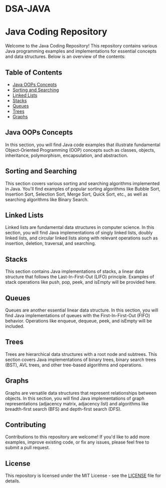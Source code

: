 # DSA-JAVA

# Java Coding Repository

Welcome to the Java Coding Repository! This repository contains various Java programming examples and implementations for essential concepts and data structures. Below is an overview of the contents:

## Table of Contents
- [Java OOPs Concepts](#java-oops-concepts)
- [Sorting and Searching](#sorting-and-searching)
- [Linked Lists](#linked-lists)
- [Stacks](#stacks)
- [Queues](#queues)
- [Trees](#trees)
- [Graphs](#graphs)

## Java OOPs Concepts
In this section, you will find Java code examples that illustrate fundamental Object-Oriented Programming (OOP) concepts such as classes, objects, inheritance, polymorphism, encapsulation, and abstraction.

<!-- Add code examples or links to files in the repository -->

## Sorting and Searching
This section covers various sorting and searching algorithms implemented in Java. You'll find examples of popular sorting algorithms like Bubble Sort, Insertion Sort, Selection Sort, Merge Sort, Quick Sort, etc., as well as searching algorithms like Binary Search.

<!-- Add code examples or links to files in the repository -->

## Linked Lists
Linked lists are fundamental data structures in computer science. In this section, you will find Java implementations of singly linked lists, doubly linked lists, and circular linked lists along with relevant operations such as insertion, deletion, traversal, and searching.

<!-- Add code examples or links to files in the repository -->

## Stacks
This section contains Java implementations of stacks, a linear data structure that follows the Last-In-First-Out (LIFO) principle. Examples of stack operations like push, pop, peek, and isEmpty will be provided here.

<!-- Add code examples or links to files in the repository -->

## Queues
Queues are another essential linear data structure. In this section, you will find Java implementations of queues with the First-In-First-Out (FIFO) behavior. Operations like enqueue, dequeue, peek, and isEmpty will be included.

<!-- Add code examples or links to files in the repository -->

## Trees
Trees are hierarchical data structures with a root node and subtrees. This section covers Java implementations of binary trees, binary search trees (BST), AVL trees, and other tree-based algorithms and operations.

<!-- Add code examples or links to files in the repository -->

## Graphs
Graphs are versatile data structures that represent relationships between objects. In this section, you will find Java implementations of graph representations (adjacency matrix, adjacency list) and algorithms like breadth-first search (BFS) and depth-first search (DFS).

<!-- Add code examples or links to files in the repository -->

## Contributing
Contributions to this repository are welcome! If you'd like to add more examples, improve existing code, or fix any issues, please feel free to submit a pull request.

## License
This repository is licensed under the MIT License - see the [LICENSE](LICENSE) file for details.

